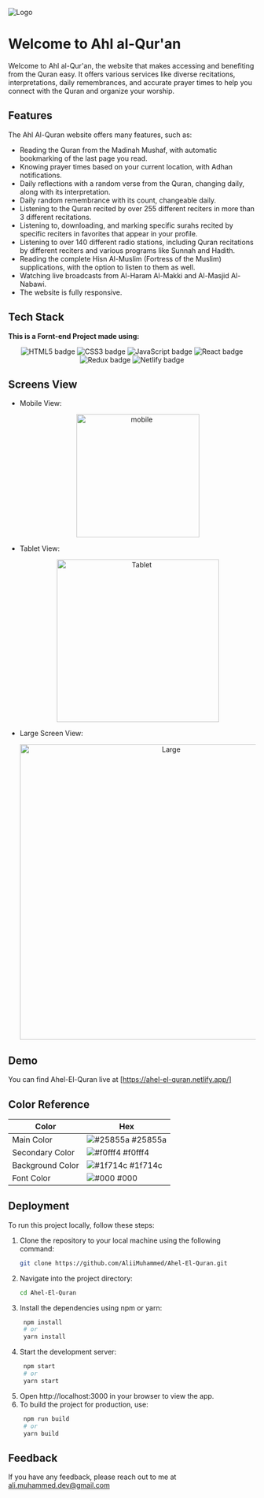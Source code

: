 ![Logo](https://res.cloudinary.com/dvkl6un7x/image/upload/%D9%84%D9%88%D8%AC%D9%882_a4unn8.png)

# Welcome to Ahl al-Qur'an 

Welcome to Ahl al-Qur'an, the website that makes accessing and benefiting from the Quran easy. It offers various services like diverse recitations, interpretations, daily remembrances, and accurate prayer times to help you connect with the Quran and organize your worship.

## Features

The Ahl Al-Quran website offers many features, such as:

- Reading the Quran from the Madinah Mushaf, with automatic bookmarking of the last page you read.
- Knowing prayer times based on your current location, with Adhan notifications.
- Daily reflections with a random verse from the Quran, changing daily, along with its interpretation.
- Daily random remembrance with its count, changeable daily.
- Listening to the Quran recited by over 255 different reciters in more than 3 different recitations.
- Listening to, downloading, and marking specific surahs recited by specific reciters in favorites that appear in your profile.
- Listening to over 140 different radio stations, including Quran recitations by different reciters and various programs like Sunnah and Hadith.
- Reading the complete Hisn Al-Muslim (Fortress of the Muslim) supplications, with the option to listen to them as well.
- Watching live broadcasts from Al-Haram Al-Makki and Al-Masjid Al-Nabawi.
- The website is fully responsive.

## Tech Stack

**This is a Fornt-end Project made using:** 
<div style="text-align: center;">
    <img src="https://img.shields.io/badge/HTML5-E34F26?style=for-the-badge&logo=html5&logoColor=white" alt="HTML5 badge"/>
    <img src="https://img.shields.io/badge/CSS3-1572B6?style=for-the-badge&logo=css3&logoColor=white" alt="CSS3 badge"/>
    <img src="https://img.shields.io/badge/JavaScript-323330?style=for-the-badge&logo=javascript&logoColor=F7DF1E" alt="JavaScript badge"/>
    <img src="https://img.shields.io/badge/React-20232A?style=for-the-badge&logo=react&logoColor=61DAFB" alt="React badge"/>
    <img src="https://img.shields.io/badge/Redux-593D88?style=for-the-badge&logo=redux&logoColor=white" alt="Redux badge"/>
    <img src="https://img.shields.io/badge/Netlify-00C7B7?style=for-the-badge&logo=netlify&logoColor=white" alt="Netlify badge"/>
</div>

## Screens View

 - Mobile View:
   
    <div style="text-align: center;">
        <img src="https://res.cloudinary.com/dvkl6un7x/image/upload/iPhone-12-PRO-ahel-el-quran.netlify.app_xafywx.png" alt="mobile" width="250px"/>
    </div>

- Tablet View:

    <div style="text-align: center;">
        <img src="https://res.cloudinary.com/dvkl6un7x/image/upload/iPad-Air-4-ahel-el-quran.netlify.app_eajjoo.png" alt="Tablet" width="330px"/>
    </div>
    
- Large Screen View:

    <div style="text-align: center;">
        <img src="https://res.cloudinary.com/dvkl6un7x/image/upload/Macbook-Air-ahel-el-quran.netlify.app_cz3zm6.png" alt="Large" width="600px"/>
    </div>

## Demo

You can find Ahel-El-Quran live at [https://ahel-el-quran.netlify.app/]
## Color Reference

| Color             | Hex                                                                |
| ----------------- | ------------------------------------------------------------------ |
| Main Color | ![#25855a](https://via.placeholder.com/10/25855a?text=+) #25855a |
| Secondary Color | ![#f0fff4](https://via.placeholder.com/10/f0fff4?text=+) #f0fff4 |
| Background Color | ![#1f714c](https://via.placeholder.com/10/1f714c?text=+) #1f714c |
| Font Color | ![#000](https://via.placeholder.com/10/000?text=+) #000 |

## Deployment

To run this project locally, follow these steps:

1. Clone the repository to your local machine using the following command:
   ```bash
   git clone https://github.com/AliiMuhammed/Ahel-El-Quran.git
   ```
2. Navigate into the project directory:
   ```bash
   cd Ahel-El-Quran
   ```
3. Install the dependencies using npm or yarn:
   ```bash
    npm install
    # or
    yarn install
   ```
4. Start the development server:
   ```bash
    npm start
    # or
    yarn start
   ```
5. Open http://localhost:3000 in your browser to view the app.
6. To build the project for production, use:
   ```bash
    npm run build
    # or
    yarn build
   ```

## Feedback

If you have any feedback, please reach out to me at ali.muhammed.dev@gmail.com


